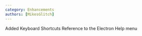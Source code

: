 ```yaml
---
category: Enhancements
authors: [MikesGlitch]
---
```


Added Keyboard Shortcuts Reference to the Electron Help menu
